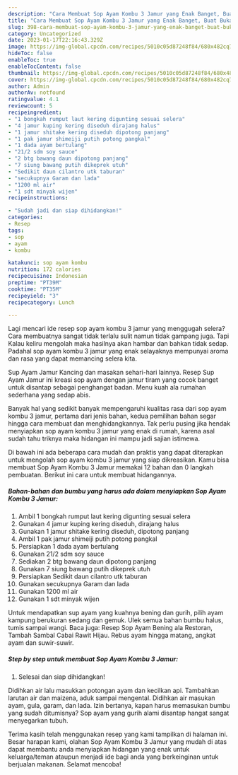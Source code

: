 ```yaml
---
description: "Cara Membuat Sop Ayam Kombu 3 Jamur yang Enak Banget, Buat Buka Puasa Enak"
title: "Cara Membuat Sop Ayam Kombu 3 Jamur yang Enak Banget, Buat Buka Puasa Enak"
slug: 398-cara-membuat-sop-ayam-kombu-3-jamur-yang-enak-banget-buat-buka-puasa-enak
category: Uncategorized
date: 2023-01-17T22:16:43.329Z
image: https://img-global.cpcdn.com/recipes/5010c05d87248f84/680x482cq70/sop-ayam-kombu-3-jamur-foto-resep-utama.jpg
hideToc: false
enableToc: true
enableTocContent: false
thumbnail: https://img-global.cpcdn.com/recipes/5010c05d87248f84/680x482cq70/sop-ayam-kombu-3-jamur-foto-resep-utama.jpg
cover: https://img-global.cpcdn.com/recipes/5010c05d87248f84/680x482cq70/sop-ayam-kombu-3-jamur-foto-resep-utama.jpg
author: Admin
authorAv: notfound
ratingvalue: 4.1
reviewcount: 5
recipeingredient:
- "1 bongkah rumput laut kering digunting sesuai selera"
- "4 jamur kuping kering diseduh dirajang halus"
- "1 jamur shitake kering diseduh dipotong panjang"
- "1 pak jamur shimeiji putih potong pangkal"
- "1 dada ayam bertulang"
- "21/2 sdm soy sauce"
- "2 btg bawang daun dipotong panjang"
- "7 siung bawang putih dikeprek utuh"
- "Sedikit daun cilantro utk taburan"
- "secukupnya Garam dan lada"
- "1200 ml air"
- "1 sdt minyak wijen"
recipeinstructions:

- "Sudah jadi dan siap dihidangkan!"
categories:
- Resep
tags:
- sop
- ayam
- kombu

katakunci: sop ayam kombu 
nutrition: 172 calories
recipecuisine: Indonesian
preptime: "PT39M"
cooktime: "PT35M"
recipeyield: "3"
recipecategory: Lunch

---
```



Lagi mencari ide resep sop ayam kombu 3 jamur yang menggugah selera? Cara membuatnya sangat tidak terlalu sulit namun tidak gampang juga. Tapi Kalau keliru mengolah maka hasilnya akan hambar dan bahkan tidak sedap. Padahal sop ayam kombu 3 jamur yang enak selayaknya mempunyai aroma dan rasa yang dapat memancing selera kita.


Sup Ayam Jamur Kancing dan masakan sehari-hari lainnya. Resep Sup Ayam Jamur ini kreasi sop ayam dengan jamur tiram yang cocok banget untuk disantap sebagai penghangat badan. Menu kuah ala rumahan sederhana yang sedap abis.

Banyak hal yang sedikit banyak mempengaruhi kualitas rasa dari sop ayam kombu 3 jamur, pertama dari jenis bahan, kedua pemilihan bahan segar hingga cara membuat dan menghidangkannya. Tak perlu pusing jika hendak menyiapkan sop ayam kombu 3 jamur yang enak di rumah, karena asal sudah tahu triknya maka hidangan ini mampu jadi sajian istimewa.


Di bawah ini ada beberapa cara mudah dan praktis yang dapat diterapkan untuk mengolah sop ayam kombu 3 jamur yang siap dikreasikan. Kamu bisa membuat Sop Ayam Kombu 3 Jamur memakai 12 bahan dan 0 langkah pembuatan. Berikut ini cara untuk membuat hidangannya.

<!--inarticleads1-->

##### Bahan-bahan dan bumbu yang harus ada dalam menyiapkan Sop Ayam Kombu 3 Jamur:

1. Ambil 1 bongkah rumput laut kering digunting sesuai selera
1. Gunakan 4 jamur kuping kering diseduh, dirajang halus
1. Gunakan 1 jamur shitake kering diseduh, dipotong panjang
1. Ambil 1 pak jamur shimeiji putih potong pangkal
1. Persiapkan 1 dada ayam bertulang
1. Gunakan 21/2 sdm soy sauce
1. Sediakan 2 btg bawang daun dipotong panjang
1. Gunakan 7 siung bawang putih dikeprek utuh
1. Persiapkan Sedikit daun cilantro utk taburan
1. Gunakan secukupnya Garam dan lada
1. Gunakan 1200 ml air
1. Gunakan 1 sdt minyak wijen


Untuk mendapatkan sup ayam yang kuahnya bening dan gurih, pilih ayam kampung berukuran sedang dan gemuk. Ulek semua bahan bumbu halus, tumis sampai wangi. Baca juga: Resep Sop Ayam Bening ala Restoran, Tambah Sambal Cabai Rawit Hijau. Rebus ayam hingga matang, angkat ayam dan suwir-suwir. 

<!--inarticleads2-->

##### Step by step untuk membuat Sop Ayam Kombu 3 Jamur:


1. Selesai dan siap dihidangkan!

Didihkan air lalu masukkan potongan ayam dan kecilkan api. Tambahkan larutan air dan maizena, aduk sampai mengental. Didihkan air masukan ayam, gula, garam, dan lada. Izin bertanya, kapan harus memasukan bumbu yang sudah ditumisnya? Sop ayam yang gurih alami disantap hangat sangat menyegarkan tubuh. 

Terima kasih telah menggunakan resep yang kami tampilkan di halaman ini. Besar harapan kami, olahan Sop Ayam Kombu 3 Jamur yang mudah di atas dapat membantu anda menyiapkan hidangan yang enak untuk keluarga/teman ataupun menjadi ide bagi anda yang berkeinginan untuk berjualan makanan. Selamat mencoba!
